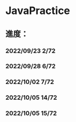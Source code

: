# JavaPractice

## 進度：
### 2022/09/23  2/72
### 2022/09/28  6/72
### 2022/10/02  7/72
### 2022/10/05  14/72
### 2022/10/05  15/72